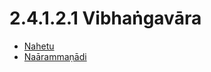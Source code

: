 # 2.4.1.2.1 Vibhaṅgavāra

* [Nahetu](2.4.1.2.1/Nahetu.md)
* [Naārammaṇādi](2.4.1.2.1/Naarammanadi.md)
